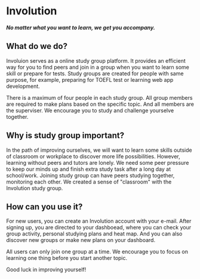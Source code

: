 # Involution

***No matter what you want to learn, we get you accompany.***

## What do we do?

Involuion serves as a online study group platform. It provides an efficient way for you to find peers and join in a group when you want to learn some skill or prepare for tests. Study groups are created for people with same purpose, for example, preparing for TOEFL test or learning web app development.

There is a maximum of four people in each study group. All group members are required to make plans based on the specific topic. And all members are the superviser. We encourage you to study and challenge yourselve together.

## Why is study group important?

In the path of improving ourselves, we will want to learn some skills outside of classroom or workplace to discover more life possibilities. However, learning without peers and tutors are lonely. We need some peer pressure to keep our minds up and finish extra study task after a long day at school/work. Joining study group can have peers studying together, monitoring each other. We created a sense of "classroom" with the Involution study group.

## How can you use it?

For new users, you can create an Involution account with your e-mail. After signing up, you are directed to your dashboead, where you can check your group activity, personal studying plans and heat map. And you can also discover new groups or make new plans on your dashboard.

All users can only join one group at a time. We encourage you to focus on learning one thing before you start another topic.

Good luck in improving yourself!
